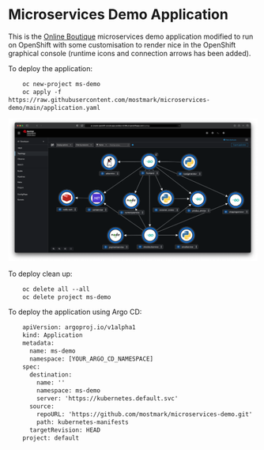 # Microservices Demo Application

This is the [Online Boutique](https://github.com/GoogleCloudPlatform/microservices-demo/) microservices demo application modified to run on OpenShift with some customisation to render nice in the OpenShift graphical console (runtime icons and connection arrows has been added).

To deploy the application:

        oc new-project ms-demo
        oc apply -f https://raw.githubusercontent.com/mostmark/microservices-demo/main/application.yaml

![OpenShift Console](./images/ms-demo-screenshot1.png)

To deploy clean up:

        oc delete all --all
        oc delete project ms-demo

To deploy the application using Argo CD:

        apiVersion: argoproj.io/v1alpha1
        kind: Application
        metadata:
          name: ms-demo
          namespace: [YOUR_ARGO_CD_NAMESPACE]
        spec:
          destination:
            name: ''
            namespace: ms-demo
            server: 'https://kubernetes.default.svc'
          source:
            repoURL: 'https://github.com/mostmark/microservices-demo.git'
            path: kubernetes-manifests
          targetRevision: HEAD
        project: default

